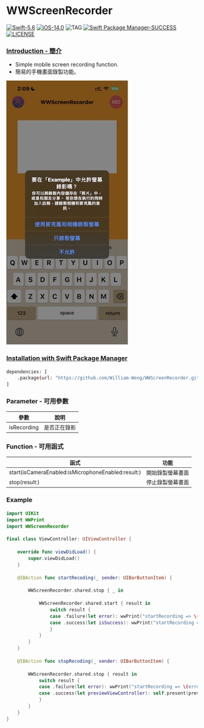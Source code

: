 # WWScreenRecorder
[![Swift-5.6](https://img.shields.io/badge/Swift-5.6-orange.svg?style=flat)](https://developer.apple.com/swift/) [![iOS-14.0](https://img.shields.io/badge/iOS-14.0-pink.svg?style=flat)](https://developer.apple.com/swift/) ![TAG](https://img.shields.io/github/v/tag/William-Weng/WWScreenRecorder) [![Swift Package Manager-SUCCESS](https://img.shields.io/badge/Swift_Package_Manager-SUCCESS-blue.svg?style=flat)](https://developer.apple.com/swift/) [![LICENSE](https://img.shields.io/badge/LICENSE-MIT-yellow.svg?style=flat)](https://developer.apple.com/swift/)

### [Introduction - 簡介](https://swiftpackageindex.com/William-Weng)
- Simple mobile screen recording function.
- 簡易的手機畫面錄製功能。

![](./Example.png)

### [Installation with Swift Package Manager](https://medium.com/彼得潘的-swift-ios-app-開發問題解答集/使用-spm-安裝第三方套件-xcode-11-新功能-2c4ffcf85b4b)

```bash
dependencies: [
    .package(url: "https://github.com/William-Weng/WWScreenRecorder.git", .upToNextMajor(from: "1.0.3"))
]
```

### Parameter - 可用參數
|參數|說明|
|-|-|
|isRecording|是否正在錄影|

### Function - 可用函式
|函式|功能|
|-|-|
|start(isCameraEnabled:isMicrophoneEnabled:result:)|開始錄製螢幕畫面|
|stop(result:)|停止錄製螢幕畫面|

### Example
```swift
import UIKit
import WWPrint
import WWScreenRecorder

final class ViewController: UIViewController {

    override func viewDidLoad() {
        super.viewDidLoad()
    }
    
    @IBAction func startRecoding(_ sender: UIBarButtonItem) {
        
        WWScreenRecorder.shared.stop { _ in
            
            WWScreenRecorder.shared.start { result in
                switch result {
                case .failure(let error): wwPrint("startRecording => \(error)")
                case .success(let isSuccess): wwPrint("startRecording => \(isSuccess)")
                }
            }
        }
    }
    
    @IBAction func stopRecoding(_ sender: UIBarButtonItem) {
        
        WWScreenRecorder.shared.stop { result in
            switch result {
            case .failure(let error): wwPrint("startRecording => \(error)")
            case .success(let previewViewController): self.present(previewViewController, animated: true)
            }
        }
    }
}
```
